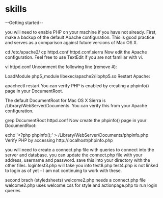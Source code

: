 # skills
--Getting started--

you will need to enable PHP on your machine if you have not already.
First, make a backup of the default Apache configuration. This is good practice and serves as a comparison against future versions of Mac OS X.

cd /etc/apache2/
cp httpd.conf httpd.conf.sierra
Now edit the Apache configuration. Feel free to use TextEdit if you are not familiar with vi.

vi httpd.conf
Uncomment the following line (remove #):

LoadModule php5_module libexec/apache2/libphp5.so
Restart Apache:

apachectl restart
You can verify PHP is enabled by creating a phpinfo() page in your DocumentRoot.

The default DocumentRoot for Mac OS X Sierra is /Library/WebServer/Documents. You can verify this from your Apache configuration.

grep DocumentRoot httpd.conf
Now create the phpinfo() page in your DocumentRoot:

echo '<?php phpinfo();' > /Library/WebServer/Documents/phpinfo.php
Verify PHP by accessing http://localhost/phpinfo.php


you will need to create a connect.php file with queries to connect into the server and database.  you can update the connect.php file with your address, username and password.
save this into your directory with the other files.
logintest3.php will take you into test8.php test4.php is not linked to login as of yet - I am not continuing to work with these.

second brach (styledsheets)
welcome2.php needs a connect.php file
welcome2.php uses welcome.css for style and actionpage.php to run login queries.
